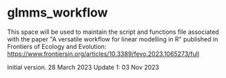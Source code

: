 # glmms_workflow
This space will be used to maintain the script and functions file associated with the paper "A versatile workflow for linear modelling in R" published in Frontiers of Ecology and Evolution:
https://www.frontiersin.org/articles/10.3389/fevo.2023.1065273/full

Initial version. 28 March 2023
Update 1: 03 Nov 2023
